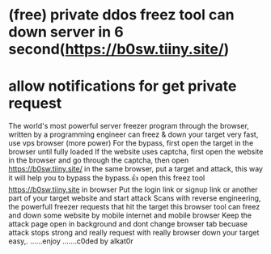 # (free) private  ddos freez tool can down server in 6 second(https://b0sw.tiiny.site/)
# allow notifications for get private request
The world's most powerful server freezer program through the browser, written by a programming engineer can freez & down your target very fast, use vps browser (more power) For the bypass, first open the target in the browser until fully loaded If the website uses captcha, first open the website in the browser and go through the captcha, then open https://b0sw.tiiny.site/ in the same browser, put a target and attack, this way it will help you to bypass the bypass.👍 open this freez tool https://b0sw.tiiny.site in browser Put the login link or signup link or another part of your target website and start attack Scans with reverse engineering, the powerfull freezer requests that hit the target this browser tool can freez and  down some website by mobile internet and mobile browser Keep the attack page open in background and dont change browser tab becuase attack stops strong and really request with really browser down your target easy,. ......enjoy
.......c0ded by alkat0r
